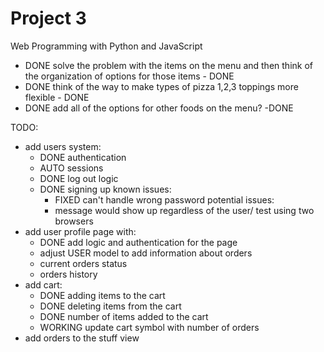 # Project 3

Web Programming with Python and JavaScript

- DONE solve the problem with the items on the menu and then think of the organization of options for those items - DONE
- DONE think of the way to make types of pizza 1,2,3 toppings more flexible - DONE
- DONE add all of the options for other foods on the menu? -DONE

TODO:
- add users system:
  - DONE authentication
  - AUTO sessions
  - DONE log out logic
  - DONE signing up
  known issues:
    - FIXED can't handle wrong password
  potential issues:
    - message would show up regardless of the user/ test using two browsers
- add user profile page with:
  - DONE add logic and authentication for the page
  - adjust USER model to add information about orders
  - current orders status
  - orders history
- add cart:
  - DONE adding items to the cart
  - DONE deleting items from the cart
  - DONE number of items added to the cart
  - WORKING update cart symbol with number of orders
- add orders to the stuff view
